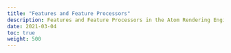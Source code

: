 ```yaml
---
title: "Features and Feature Processors"
description: Features and Feature Processors in the Atom Rendering Engine"
date: 2021-03-04
toc: true
weight: 500
---
```


